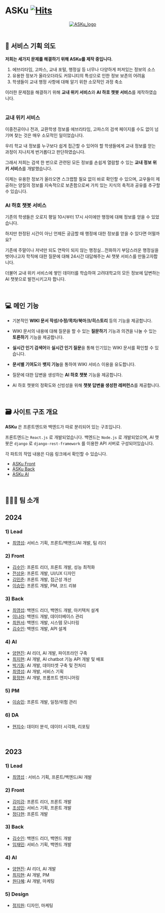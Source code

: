 # ASKu   [![Hits](https://hits.seeyoufarm.com/api/count/incr/badge.svg?url=https%3A%2F%2Fgithub.com%2FKU-niverse%2FASKu&count_bg=%23ECC2B4&title_bg=%238B0C2A&icon=&icon_color=%23E7E7E7&title=ASKu&edge_flat=false)](https://hits.seeyoufarm.com)

<div align="center">
    <a href="https://asku.wiki/">
        <img src="https://github.com/KU-niverse/ASKu/assets/70438098/2b8221c2-5944-4ce9-8bd4-b480d767907b" alt="ASKu_logo" />
    </a>
</div>

<br />

## 📝 서비스 기획 의도

**저희는 세가지 문제를 해결하기 위해 ASKu를 제작 중입니다.**

1. 에브리타임, 고파스, 교내 포털, 행정실 등 너무나 다양하게 퍼져있는 정보의 소스
2. 유용한 정보가 올라오더라도 커뮤니티의 특성으로 인한 정보 보존의 어려움
3. 학생들이 교내 행정 사항에 대해 알기 위한 소모적인 과정 축소

이러한 문제점을 해결하기 위해 **교내 위키 서비스**와 **AI 하호 챗봇 서비스**를 제작하였습니다.
<br/>
<br/>

### 교내 위키 서비스

이중전공이나 전과, 교환학생 정보를 에브리타임, 고파스의 검색 페이지를 수도 없이 넘기며 찾는 것은 매우 소모적인 일이었습니다.

우리 학교 내 정보를 누구보다 쉽게 접근할 수 있어야 할 학생들에게 교내 정보를 얻는 과정이 지나치게 번거롭다고 판단하였습니다.

그래서 저희는 검색 한 번으로 관련된 모든 정보를 손쉽게 열람할 수 있는 **교내 정보 위키 서비스**를 개발했습니다.

이제는 유용한 정보가 올라오면 스크랩할 필요 없이 바로 확인할 수 있으며, 교우들이 제공하는 양질의 정보를 지속적으로 보존함으로써 가치 있는 지식의 축적과 공유를 추구할 수 있습니다.


### AI 하호 챗봇 서비스

기존의 학생들은 오로지 평일 10시부터 17시 사이에만 행정에 대해 정보를 얻을 수 있었습니다. 

하지만 한정된 시간이 아닌 언제든 궁금할 때 행정에 대한 정보를 얻을 수 있다면 어떨까요?

기존에 주말이나 저녁만 되도 연락이 되지 않는 행정실…전화하기 부담스러운 행정실을 벗어나고자 학칙에 대한 질문에 대해 24시간 대답해주는 AI 챗봇 서비스를 만들고자합니다.

더불어 교내 위키 서비스에 쌓인 데이터를 학습하여 고려대학교의 모든 정보에 답변하는 AI 챗봇으로 발전시키고자 합니다.

<br/>


## 💻 메인 기능 

- 기본적인 **WIKI 문서 작성/수정/목차/북마크/히스토리** 등의 기능을 제공합니다.

- WIKI 문서의 내용에 대해 질문을 할 수 있는 **질문하기** 기능과 의견을 나눌 수 있는 **토론하기** 기능을 제공합니다.

- **실시간 인기 검색어**와 **실시간 인기 질문**을 통해 인기있는 WIKI 문서를 확인할 수 있습니다.

- **문서별 기여도**와 **뱃지 기능**을 통하여 WIKI 서비스 이용을 유도합니다.

- 질문에 대한 답변을 생성하는 **AI 하호 챗봇** 기능을 제공합니다.

- AI 하호 챗봇의 정확도와 신빙성을 위해 **챗봇 답변을 생성한 레퍼런스**를 제공합니다.

<br />

## 🗃 사이트 구조 개요

**ASKu** 은 프론트엔드와 백엔드가 따로 분리되어 있는 구조입니다.

프론트엔드는 `React.js` 로 개발되었습니다.
백엔드는 `Node.js` 로 개발되었으며, AI 챗봇은 `django` 로 `django-rest-framework` 를 이용한 API 서버로 구성되어있습니다.

각 파트의 작업 내용은 다음 링크에서 확인할 수 있습니다. 
- [ASKu Front](https://github.com/KU-niverse/ASKu-Front)
- [ASKu Back](https://github.com/KU-niverse/ASKu-api)
- [ASKu AI](https://github.com/KU-niverse/ASKu-AI-API)


<!--전체 아키텍쳐 그림 추가-->


<br/>

## 🧑🏻‍💻 팀 소개

## 2024

### 1) Lead

- [최영섭](https://github.com/youngsupchoi): 서비스 기획, 프론트/백엔드/AI 개발, 팀 리더

### 2) Front

- [김수인](https://github.com/starcat37): 프론트 리더, 프론트 개발, 성능 최적화
- [전상윤](https://github.com/818jsy/818jsy.github.io): 프론트 개발, UI/UX 디자인
- [김민준](https://github.com/balancingLife): 프론트 개발, 접근성 개선
- [이승민](https://github.com/smin0117): 프론트 개발, PM, 코드 리뷰

### 3) Back

- [최영섭](https://github.com/youngsupchoi): 백엔드 리더, 백엔드 개발, 아키텍처 설계
- [이나라](https://github.com/smin0117): 백엔드 개발, 데이터베이스 관리
- [최원서](https://github.com/qlalfdmlghk1): 백엔드 개발, 시스템 모니터링
- [김수인](https://github.com/starcat37): 백엔드 개발, API 설계

### 4) AI

- [양현진](https://github.com/HyeonJin-Yang): AI 리더, AI 개발, 파이프라인 구축
- [최지현](https://github.com/Jihyun-Choi): AI 개발,  AI chatbot 기능 API 개발 및 배포
- [박기동](https://github.com/somsaetang): AI 개발, 데이터셋 구축 및 전처리
- [최영섭](https://github.com/youngsupchoi): AI 개발, 서비스 기획
- [황정현](https://github.com/imjunghyunee): AI 개발, 프롬프트 엔지니어링

### 5) PM

- [이승민](https://github.com/smin0117): 프론트 개발, 일정/위험 관리

### 6) DA

- [현지수](https://github.com/j1chuuu): 데이터 분석, 데이터 시각화, 리포팅

<br/>

## 2023


### 1) Lead

- [최영섭](https://github.com/youngsupchoi) : 서비스 기획, 프론트/백엔드/AI 개발

### 2) Front

- [김미강](https://github.com/mkngkm): 프론트 리더, 프론트 개발
- [조성민](https://github.com/noviceo): 서비스 기획, 프론트 개발
- [정다현](https://github.com/dhyun22): 프론트 개발

### 3) Back

- [김수인](https://github.com/starcat37): 백엔드 리더, 백엔드 개발
- [임재민](https://github.com/jaemin8852): 서비스 기획, 백엔드 개발

### 4) AI

- [양현진](https://github.com/HyeonJin-Yang): AI 리더, AI 개발
- [최지현](https://github.com/Jihyun-Choi): AI 개발, PM
- [원다혜](https://github.com/dahyewon): AI 개발, 마케팅

### 5) Design

- [정지원](https://www.instagram.com/520.10000/): 디자인, 마케팅



